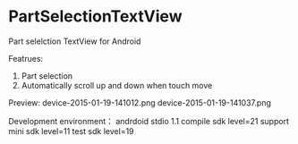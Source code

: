 # PartSelectionTextView
Part selelction TextView for Android 



Featrues:
1. Part selection
2. Automatically scroll up and down when touch move

Preview:
device-2015-01-19-141012.png
device-2015-01-19-141037.png

Development environment：
andrdoid stdio 1.1 
compile sdk level=21
support mini sdk level=11 
test sdk level=19
